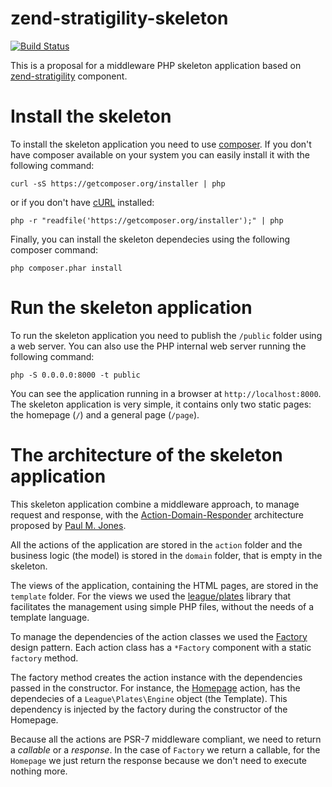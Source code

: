 # zend-stratigility-skeleton

[![Build Status](https://travis-ci.org/ezimuel/zend-stratigility-skeleton.svg?branch=master)](https://travis-ci.org/ezimuel/zend-stratigility-skeleton)

This is a proposal for a middleware PHP skeleton application based on
[zend-stratigility](https://github.com/zendframework/zend-stratigility) component.

Install the skeleton
====================

To install the skeleton application you need to use [composer](https://getcomposer.org/).
If you don't have composer available on your system you can easily install it with
the following command:

```
curl -sS https://getcomposer.org/installer | php
```

or if you don't have [cURL](http://curl.haxx.se/) installed:

```
php -r "readfile('https://getcomposer.org/installer');" | php
```

Finally, you can install the skeleton dependecies using the following composer
command:

```
php composer.phar install
```

Run the skeleton application
============================

To run the skeleton application you need to publish the `/public` folder using a
web server. You can also use the PHP internal web server running the following
command:

```
php -S 0.0.0.0:8000 -t public
```

You can see the application running in a browser at `http://localhost:8000`.
The skeleton application is very simple, it contains only two static pages: the
homepage (`/`) and a general page (`/page`).


The architecture of the skeleton application
============================================

This skeleton application combine a middleware approach, to manage request and
response, with the [Action-Domain-Responder](http://pmjones.io/adr/) architecture
proposed by [Paul M. Jones](https://github.com/pmjones).

All the actions of the application are stored in the `action` folder and the
business logic (the model) is stored in the `domain` folder, that is empty in the
skeleton.

The views of the application, containing the HTML pages, are stored in the
`template` folder. For the views we used the [league/plates](https://github.com/thephpleague/plates)
library that facilitates the management using simple PHP files, without the needs
of a template language.

To manage the dependencies of the action classes we used the [Factory](https://en.wikipedia.org/wiki/Factory_method_pattern)
design pattern. Each action class has a `*Factory` component with a static `factory`
method.

The factory method creates the action instance with the dependencies passed in
the constructor. For instance, the [Homepage](action/Homepage.php) action, has the
dependecies of a `League\Plates\Engine` object (the Template). This dependency is
injected by the factory during the constructor of the Homepage.

Because all the actions are PSR-7 middleware compliant, we need to return a *callable*
or a *response*. In the case of `Factory` we return a callable, for the `Homepage` we
just return the response because we don't need to execute nothing more.
